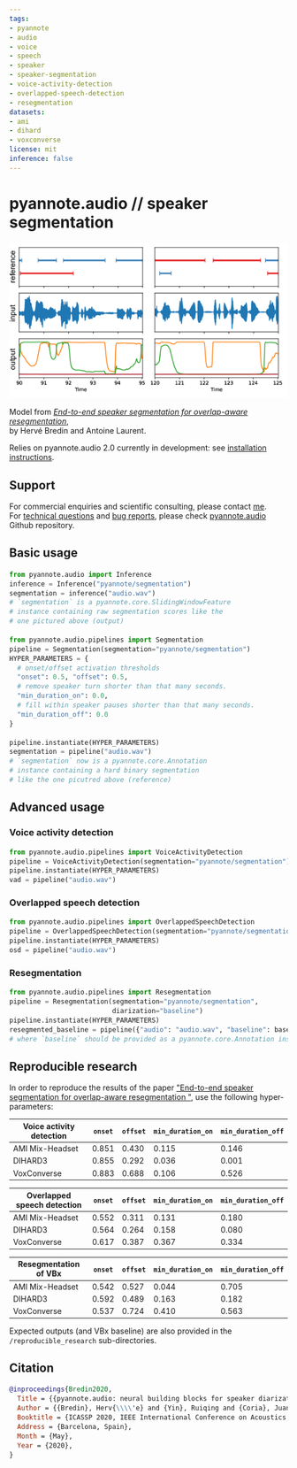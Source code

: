 ```yaml
---
tags:
- pyannote
- audio
- voice
- speech
- speaker
- speaker-segmentation
- voice-activity-detection
- overlapped-speech-detection
- resegmentation
datasets:
- ami
- dihard
- voxconverse
license: mit
inference: false
---
```


# pyannote.audio // speaker segmentation

![Example](example.png)

Model from *[End-to-end speaker segmentation for overlap-aware resegmentation](http://arxiv.org/abs/2104.04045)*,  
by Hervé Bredin and Antoine Laurent.

Relies on pyannote.audio 2.0 currently in development: see [installation instructions](https://github.com/pyannote/pyannote-audio/tree/develop#installation).

## Support

For commercial enquiries and scientific consulting, please contact [me](mailto:herve@niderb.fr).  
For [technical questions](https://github.com/pyannote/pyannote-audio/discussions) and [bug reports](https://github.com/pyannote/pyannote-audio/issues), please check [pyannote.audio](https://github.com/pyannote/pyannote-audio) Github repository.

## Basic usage

```python
from pyannote.audio import Inference
inference = Inference("pyannote/segmentation")
segmentation = inference("audio.wav")
# `segmentation` is a pyannote.core.SlidingWindowFeature
# instance containing raw segmentation scores like the 
# one pictured above (output)

from pyannote.audio.pipelines import Segmentation
pipeline = Segmentation(segmentation="pyannote/segmentation")
HYPER_PARAMETERS = {
  # onset/offset activation thresholds
  "onset": 0.5, "offset": 0.5,
  # remove speaker turn shorter than that many seconds.
  "min_duration_on": 0.0,
  # fill within speaker pauses shorter than that many seconds.
  "min_duration_off": 0.0
}

pipeline.instantiate(HYPER_PARAMETERS)
segmentation = pipeline("audio.wav")
# `segmentation` now is a pyannote.core.Annotation
# instance containing a hard binary segmentation 
# like the one picutred above (reference)
```


## Advanced usage

### Voice activity detection

```python
from pyannote.audio.pipelines import VoiceActivityDetection
pipeline = VoiceActivityDetection(segmentation="pyannote/segmentation")
pipeline.instantiate(HYPER_PARAMETERS)
vad = pipeline("audio.wav")
```

### Overlapped speech detection

```python
from pyannote.audio.pipelines import OverlappedSpeechDetection
pipeline = OverlappedSpeechDetection(segmentation="pyannote/segmentation")
pipeline.instantiate(HYPER_PARAMETERS)
osd = pipeline("audio.wav")
```

### Resegmentation

```python
from pyannote.audio.pipelines import Resegmentation
pipeline = Resegmentation(segmentation="pyannote/segmentation", 
                          diarization="baseline")
pipeline.instantiate(HYPER_PARAMETERS)
resegmented_baseline = pipeline({"audio": "audio.wav", "baseline": baseline})
# where `baseline` should be provided as a pyannote.core.Annotation instance
```

## Reproducible research 

In order to reproduce the results of the paper ["End-to-end speaker segmentation for overlap-aware resegmentation
"](https://arxiv.org/abs/2104.04045), use the following hyper-parameters:

Voice activity detection  | `onset` | `offset` | `min_duration_on` | `min_duration_off`
----------------|---------|----------|-------------------|-------------------
AMI Mix-Headset | 0.851   | 0.430    | 0.115             | 0.146
DIHARD3         | 0.855   | 0.292    | 0.036             | 0.001
VoxConverse     | 0.883   | 0.688    | 0.106             | 0.526

Overlapped speech detection | `onset` | `offset` | `min_duration_on` | `min_duration_off`
----------------|---------|----------|-------------------|-------------------
AMI Mix-Headset | 0.552   | 0.311    | 0.131             | 0.180
DIHARD3         | 0.564   | 0.264    | 0.158             | 0.080
VoxConverse     | 0.617   | 0.387    | 0.367             | 0.334

Resegmentation of VBx | `onset` | `offset` | `min_duration_on` | `min_duration_off`
----------------|---------|----------|-------------------|-------------------
AMI Mix-Headset | 0.542   | 0.527    | 0.044             | 0.705
DIHARD3         | 0.592   | 0.489    | 0.163             | 0.182
VoxConverse     | 0.537   | 0.724    | 0.410             | 0.563

Expected outputs (and VBx baseline) are also provided in the `/reproducible_research` sub-directories.

## Citation

```bibtex
@inproceedings{Bredin2020,
  Title = {{pyannote.audio: neural building blocks for speaker diarization}},
  Author = {{Bredin}, Herv{\\\\'e} and {Yin}, Ruiqing and {Coria}, Juan Manuel and {Gelly}, Gregory and {Korshunov}, Pavel and {Lavechin}, Marvin and {Fustes}, Diego and {Titeux}, Hadrien and {Bouaziz}, Wassim and {Gill}, Marie-Philippe},
  Booktitle = {ICASSP 2020, IEEE International Conference on Acoustics, Speech, and Signal Processing},
  Address = {Barcelona, Spain},
  Month = {May},
  Year = {2020},
}
```
